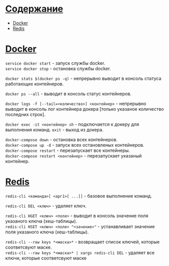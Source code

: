 [Содержание](#Содержание)
==========

- [Docker](#Docker)
- [Redis](#Redis)

<a id="Docker" href="#Docker">Docker</a>
======

`service docker start` - запуск службы docker.  
`service docker stop` - остановка службы docker.

`docker stats $(docker ps -q)` - непрерывно выводит в консоль статуса работающих контейнеров.

`docker ps --all` - выводит в консоль статус контейнеров.

`docker logs -f [--tail=<количество>] <контейнер>` - непрерывно выводит в консоль лог контейнера докера [только указаное количество последних строк].

`docker exec -it <контейнер> sh` - подключается к докеру для выполнения команд. `exit` - выход из докера.

`docker-compose down` - остановка всех контейнеров.  
`docker-compose up -d` - запуск всех остановленых контейнеров.  
`docker-compose restart`  - перезапускает все контейнеры.  
`docker-compose restart <контейнер>` - перезапускает указаный контейнер.

<a id="Redis" href="#Redis">Redis</a>
=====

`redis-cli <команда>[ <арг1>[ ...]]` - базовое выполнение команд.

`redis-cli DEL <ключ>` - удаляет ключ.

`redis-cli HGET <ключ> <поле>` - выводит в консоль значение поля указаного ключа (хеш-таблицы).  
`redis-cli HSET <ключ> <поле> "<зачение>"` - устанавливает значение поля указаного ключа (хеш-таблицы).

`redis-cli --raw keys *<маска>*` - возвращает список ключей, которые соответсвуют маске.  
`redis-cli --raw keys *<маска>* | xargs redis-cli DEL` - удаляет все ключи, которые соответсвуют маске